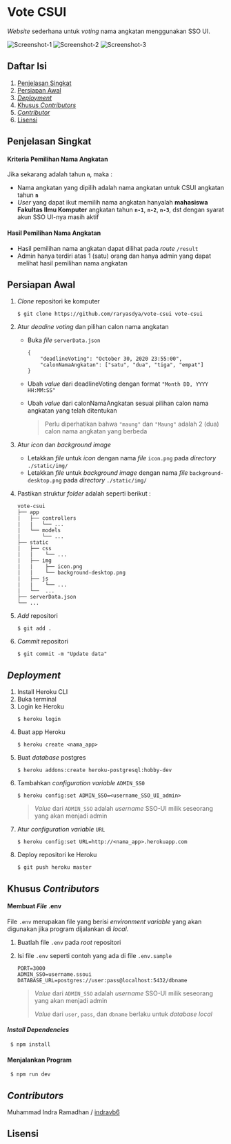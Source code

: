 # Vote CSUI

_Website_ sederhana untuk _voting_ nama angkatan menggunakan SSO UI.

![Screenshot-1](https://i.imgur.com/gm8FxmE.png)
![Screenshot-2](https://i.imgur.com/vKjWbwU.png)
![Screenshot-3](https://i.imgur.com/1kWjcFg.png)

## Daftar Isi

1. [Penjelasan Singkat](#penjelasan-singkat)
2. [Persiapan Awal](#persiapan-awal)
3. [_Deployment_](#deployment)
4. [Khusus _Contributors_](#khusus-contributors)
5. [_Contributor_](#contributor)
6. [Lisensi](#lisensi)

## Penjelasan Singkat

#### Kriteria Pemilihan Nama Angkatan

Jika sekarang adalah tahun **`n`**, maka :

- Nama angkatan yang dipilih adalah nama angkatan untuk CSUI angkatan tahun **`n`**
- _User_ yang dapat ikut memilih nama angkatan hanyalah **mahasiswa Fakultas Ilmu Komputer** angkatan tahun **`n-1`**, **`n-2`**, **`n-3`**, dst dengan syarat akun SSO UI-nya masih aktif

#### Hasil Pemilihan Nama Angkatan

- Hasil pemilihan nama angkatan dapat dilihat pada _route_ `/result`
- Admin hanya terdiri atas 1 (satu) orang dan hanya admin yang dapat melihat hasil pemilihan nama angkatan

## Persiapan Awal

1. _Clone_ repositori ke komputer
   ```
   $ git clone https://github.com/raryasdya/vote-csui vote-csui
   ```
2. Atur _deadine voting_ dan pilihan calon nama angkatan

   - Buka _file_ `serverData.json`

     ```
     {
         "deadlineVoting": "October 30, 2020 23:55:00",
         "calonNamaAngkatan": ["satu", "dua", "tiga", "empat"]
     }
     ```

   - Ubah _value_ dari deadlineVoting dengan format `"Month DD, YYYY HH:MM:SS"`
   - Ubah _value_ dari calonNamaAngkatan sesuai pilihan calon nama angkatan yang telah ditentukan

     > Perlu diperhatikan bahwa `"maung"` dan `"Maung"` adalah 2 (dua) calon nama angkatan yang berbeda

3. Atur _icon_ dan _background image_
   - Letakkan _file_ untuk _icon_ dengan nama _file_ `icon.png` pada _directory_ `./static/img/`
   - Letakkan _file_ untuk _background image_ dengan nama _file_ `background-desktop.png` pada _directory_ `./static/img/`
4. Pastikan struktur _folder_ adalah seperti berikut :
   ```
   vote-csui
   ├── app
   |   ├── controllers
   |   |   └── ...
   |   └── models
   |       └── ...
   ├── static
   |   ├── css
   |   |	└── ...
   |   ├── img
   |   |	├── icon.png
   |   |	└── background-desktop.png
   |   ├── js
   |   |	└── ...
   |   └──	...
   ├── serverData.json
   └── ...
   ```
5. _Add_ repositori
   ```
   $ git add .
   ```
6. _Commit_ repositori
   ```
   $ git commit -m "Update data"
   ```

## _Deployment_

1. Install Heroku CLI
2. Buka terminal
3. Login ke Heroku
   ```
   $ heroku login
   ```
4. Buat app Heroku
   ```
   $ heroku create <nama_app>
   ```
5. Buat _database_ postgres
   ```
   $ heroku addons:create heroku-postgresql:hobby-dev
   ```
6. Tambahkan _configuration variable_ `ADMIN_SS0`
   ```
   $ heroku config:set ADMIN_SSO=<username_SSO_UI_admin>
   ```
   > _Value_ dari `ADMIN_SSO` adalah _username_ SSO-UI milik seseorang yang akan menjadi admin
7. Atur _configuration variable_ `URL`
   ```
   $ heroku config:set URL=http://<nama_app>.herokuapp.com
   ```
8. Deploy repositori ke Heroku
   ```
   $ git push heroku master
   ```

## Khusus _Contributors_

#### Membuat _File_ .env

File `.env` merupakan file yang berisi _environment variable_ yang akan digunakan jika program dijalankan di _local_.

1.  Buatlah file `.env` pada _root_ repositori
2.  Isi file `.env` seperti contoh yang ada di file `.env.sample`

        PORT=3000
        ADMIN_SSO=username.ssoui
        DATABASE_URL=postgres://user:pass@localhost:5432/dbname

    > _Value_ dari `ADMIN_SSO` adalah _username_ SSO-UI milik seseorang yang akan menjadi admin
    >
    > _Value_ dari `user`, `pass`, dan `dbname` berlaku untuk _database local_

#### _Install Dependencies_

     $ npm install

#### Menjalankan Program

     $ npm run dev

## _Contributors_

Muhammad Indra Ramadhan / [indravb6](https://github.com/indravb6)

## Lisensi
